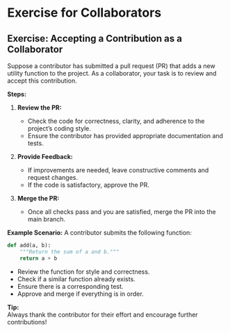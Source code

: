 # Exercise for Collaborators

## Exercise: Accepting a Contribution as a Collaborator

Suppose a contributor has submitted a pull request (PR) that adds a new utility function to the project. As a collaborator, your task is to review and accept this contribution.

**Steps:**
1. **Review the PR:**  
   - Check the code for correctness, clarity, and adherence to the project’s coding style.
   - Ensure the contributor has provided appropriate documentation and tests.

2. **Provide Feedback:**  
   - If improvements are needed, leave constructive comments and request changes.
   - If the code is satisfactory, approve the PR.

3. **Merge the PR:**  
   - Once all checks pass and you are satisfied, merge the PR into the main branch.

**Example Scenario:**
A contributor submits the following function:

```python
def add(a, b):
    """Return the sum of a and b."""
    return a + b
```

- Review the function for style and correctness.
- Check if a similar function already exists.
- Ensure there is a corresponding test.
- Approve and merge if everything is in order.

**Tip:**  
Always thank the contributor for their effort and encourage further contributions!
